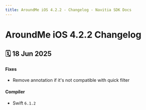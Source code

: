 ```yaml
---
title: AroundMe iOS 4.2.2 - Changelog - Navitia SDK Docs
---
```


# AroundMe iOS 4.2.2 Changelog

<h2>🗓 18 Jun 2025</h2>

#### Fixes
- Remove annotation if it's not compatible with quick filter

#### Compiler
-  Swift  `6.1.2`